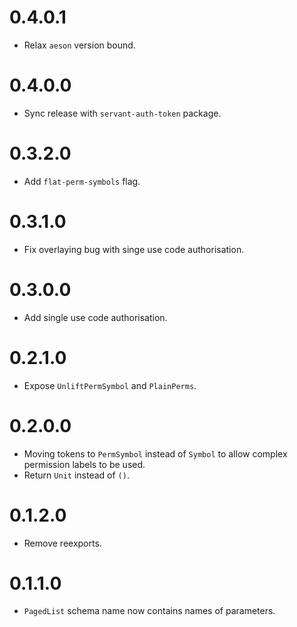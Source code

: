 0.4.0.1
=======

* Relax `aeson` version bound.

0.4.0.0
=======

* Sync release with `servant-auth-token` package.

0.3.2.0
=======

* Add `flat-perm-symbols` flag.

0.3.1.0
=======

* Fix overlaying bug with singe use code authorisation.

0.3.0.0
=======

* Add single use code authorisation.

0.2.1.0
=======

* Expose `UnliftPermSymbol` and `PlainPerms`.

0.2.0.0
=======

* Moving tokens to `PermSymbol` instead of `Symbol` to allow complex permission labels to be used.
* Return `Unit` instead of `()`.

0.1.2.0
=======

* Remove reexports.

0.1.1.0
=======

* `PagedList` schema name now contains names of parameters.

